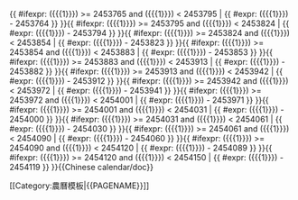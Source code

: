 <includeonly>{{ #ifexpr: ({{{1}}}) >= 2453765 and ({{{1}}}) < 2453795 | {{ #expr: ({{{1}}}) - 2453764 }} }}{{ #ifexpr: ({{{1}}}) >= 2453795 and ({{{1}}}) < 2453824 | {{ #expr: ({{{1}}}) - 2453794 }} }}{{ #ifexpr: ({{{1}}}) >= 2453824 and ({{{1}}}) < 2453854 | {{ #expr: ({{{1}}}) - 2453823 }} }}{{ #ifexpr: ({{{1}}}) >= 2453854 and ({{{1}}}) < 2453883 | {{ #expr: ({{{1}}}) - 2453853 }} }}{{ #ifexpr: ({{{1}}}) >= 2453883 and ({{{1}}}) < 2453913 | {{ #expr: ({{{1}}}) - 2453882 }} }}{{ #ifexpr: ({{{1}}}) >= 2453913 and ({{{1}}}) < 2453942 | {{ #expr: ({{{1}}}) - 2453912 }} }}{{ #ifexpr: ({{{1}}}) >= 2453942 and ({{{1}}}) < 2453972 | {{ #expr: ({{{1}}}) - 2453941 }} }}{{ #ifexpr: ({{{1}}}) >= 2453972 and ({{{1}}}) < 2454001 | {{ #expr: ({{{1}}}) - 2453971 }} }}{{ #ifexpr: ({{{1}}}) >= 2454001 and ({{{1}}}) < 2454031 | {{ #expr: ({{{1}}}) - 2454000 }} }}{{ #ifexpr: ({{{1}}}) >= 2454031 and ({{{1}}}) < 2454061 | {{ #expr: ({{{1}}}) - 2454030 }} }}{{ #ifexpr: ({{{1}}}) >= 2454061 and ({{{1}}}) < 2454090 | {{ #expr: ({{{1}}}) - 2454060 }} }}{{ #ifexpr: ({{{1}}}) >= 2454090 and ({{{1}}}) < 2454120 | {{ #expr: ({{{1}}}) - 2454089 }} }}{{ #ifexpr: ({{{1}}}) >= 2454120 and ({{{1}}}) < 2454150 | {{ #expr: ({{{1}}}) - 2454119 }} }}</includeonly><noinclude>{{Chinese calendar/doc}}

[[Category:農曆模板|{{PAGENAME}}]]

</noinclude>